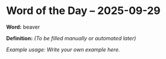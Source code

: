 # Word of the Day – 2025-09-29

**Word:** beaver

**Definition:** _(To be filled manually or automated later)_

*Example usage:* _Write your own example here._
